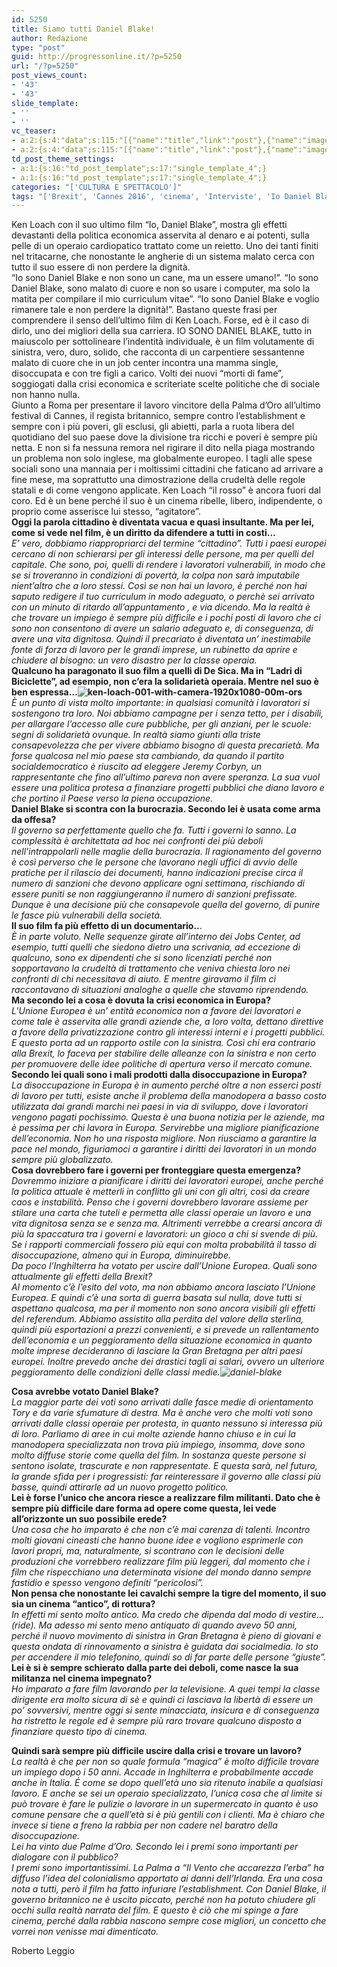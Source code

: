 ```yaml
---
id: 5250
title: Siamo tutti Daniel Blake!
author: Redazione
type: "post"
guid: http://progressonline.it/?p=5250
url: "/?p=5250"
post_views_count:
- '43'
- '43'
slide_template:
- ''
- ''
vc_teaser:
- a:2:{s:4:"data";s:115:"[{"name":"title","link":"post"},{"name":"image","image":"featured","link":"none"},{"name":"text","mode":"excerpt"}]";s:7:"bgcolor";s:0:"";}
- a:2:{s:4:"data";s:115:"[{"name":"title","link":"post"},{"name":"image","image":"featured","link":"none"},{"name":"text","mode":"excerpt"}]";s:7:"bgcolor";s:0:"";}
td_post_theme_settings:
- a:1:{s:16:"td_post_template";s:17:"single_template_4";}
- a:1:{s:16:"td_post_template";s:17:"single_template_4";}
categories: "['CULTURA E SPETTACOLO']"
tags: "['Brexit', 'Cannes 2016', 'cinema', 'Interviste', 'Io Daniel Blake', 'Jeremy Corbyn', 'Ken Loach', 'ottobre 2016', "Palma d'oro"]"
---
```


Ken Loach con il suo ultimo film “Io, Daniel Blake”, mostra gli effetti devastanti della politica economica asservita al denaro e ai potenti, sulla pelle di un operaio cardiopatico trattato come un reietto. Uno dei tanti finiti nel tritacarne, che nonostante le angherie di un sistema malato cerca con tutto il suo essere di non perdere la dignità.  
“Io sono Daniel Blake e non sono un cane, ma un essere umano!”. “Io sono Daniel Blake, sono malato di cuore e non so usare i computer, ma solo la matita per compilare il mio curriculum vitae”. “Io sono Daniel Blake e voglio rimanere tale e non perdere la dignità!”. Bastano queste frasi per comprendere il senso dell’ultimo film di Ken Loach. Forse, ed è il caso di dirlo, uno dei migliori della sua carriera. IO SONO DANIEL BLAKE, tutto in maiuscolo per sottolineare l’indentità individuale, è un film volutamente di sinistra, vero, duro, solido, che racconta di un carpentiere sessantenne malato di cuore che in un job center incontra una mamma single, disoccupata e con tre figli a carico. Volti dei nuovi “morti di fame”, soggiogati dalla crisi economica e scriteriate scelte politiche che di sociale non hanno nulla.  
Giunto a Roma per presentare il lavoro vincitore della Palma d’Oro all’ultimo festival di Cannes, il regista britannico, sempre contro l’establishment e sempre con i più poveri, gli esclusi, gli abietti, parla a ruota libera del quotidiano del suo paese dove la divisione tra ricchi e poveri è sempre più netta. E non si fa nessuna remora nel rigirare il dito nella piaga mostrando un problema non solo inglese, ma globalmente europeo. I tagli alle spese sociali sono una mannaia per i moltissimi cittadini che faticano ad arrivare a fine mese, ma soprattutto una dimostrazione della crudeltà delle regole statali e di come vengono applicate. Ken Loach “il rosso” è ancora fuori dal coro. Ed è un bene perché il suo è un cinema ribelle, libero, indipendente, o proprio come asserisce lui stesso, “agitatore”.  
**Oggi la parola cittadino è diventata vacua e quasi insultante. Ma per lei, come si vede nel film, è un diritto da difendere a tutti in costi…**  
*E’ vero, dobbiamo riappropriarci del termine “cittadino”. Tutti i paesi europei cercano di non schierarsi per gli interessi delle persone, ma per quelli del capitale. Che sono, poi, quelli di rendere i lavoratori vulnerabili, in modo che se si troveranno in condizioni di povertà, la colpa non sarà imputabile nient’altro che a loro stessi. Così se non hai un lavoro, è perché non hai saputo redigere il tuo curriculum in modo adeguato, o perchè sei arrivato con un minuto di ritardo all’appuntamento , e via dicendo. Ma la realtà è che trovare un impiego è sempre più difficile e i pochi posti di lavoro che ci sono non consentono di avere un salario adeguato e, di conseguenza, di avere una vita dignitosa. Quindi il precariato è diventata un’ inestimabile fonte di forza di lavoro per le grandi imprese, un rubinetto da aprire e chiudere al bisogno: un vero disastro per la classe operaia.*  
**Qualcuno ha paragonato il suo film a quelli di De Sica. Ma in “Ladri di Biciclette”, ad esempio, non c’era la solidarietà operaia. Mentre nel suo è ben espressa…![ken-loach-001-with-camera-1920x1080-00m-ors](https://progressonline.it/wp-content/uploads/2016/10/ken-loach-001-with-camera-1920x1080-00m-ors-300x169.jpg)**  
*È un punto di vista molto importante: in qualsiasi comunità i lavoratori si sostengono tra loro. Noi abbiamo campagne per i senza tetto, per i disabili, per allargare l’accesso alle cure pubbliche, per gli anziani, per le scuole: segni di solidarietà ovunque. In realtà siamo giunti alla triste consapevolezza che per vivere abbiamo bisogno di questa precarietà. Ma forse qualcosa nel mio paese sta cambiando, da quando il partito socialdemocratico è riuscito ad eleggere Jeremy Corbyn, un rappresentante che fino all’ultimo pareva non avere speranza. La sua vuol essere una politica protesa a finanziare progetti pubblici che diano lavoro e che portino il Paese verso la piena occupazione.*   
**Daniel Blake si scontra con la burocrazia. Secondo lei è usata come arma da offesa?**   
*Il governo sa perfettamente quello che fa. Tutti i governi lo sanno. La complessità è architettata ad hoc nei confronti dei più deboli nell’intrappolarli nelle maglie della burocrazia. Il ragionamento del governo è così perverso che le persone che lavorano negli uffici di avvio delle pratiche per il rilascio dei documenti, hanno indicazioni precise circa il numero di sanzioni che devono applicare ogni settimana, rischiando di essere puniti se non raggiungeranno il numero di sanzioni prefissate. Dunque è una decisione più che consapevole quella del governo, di punire le fasce più vulnerabili della società.*  
**Il suo film fa più effetto di un documentario..**.  
*È in parte voluto. Nelle sequenze girate all’interno dei Jobs Center, ad esempio, tutti quelli che siedono dietro una scrivania, ad eccezione di qualcuno, sono ex dipendenti che si sono licenziati perché non sopportavano la crudeltà di trattamento che veniva chiesta loro nei confronti di chi necessitava di aiuto. E mentre giravamo il film ci raccontavano di situazioni analoghe a quelle che stavamo riprendendo.*  
**Ma secondo lei a cosa è dovuta la crisi economica in Europa?**  
*L’Unione Europea è un’ entità economica non a favore dei lavoratori e come tale è asservita alle grandi aziende che, a loro volta, dettano direttive a favore della privatizzazione contro gli interessi interni e i progetti pubblici. E questo porta ad un rapporto ostile con la sinistra. Così chi era contrario alla Brexit, lo faceva per stabilire delle alleanze con la sinistra e non certo per promuovere delle idee politiche di apertura verso il mercato comune.*  
**Secondo lei quali sono i mali prodotti dalla disoccupazione in Europa?**  
*La disoccupazione in Europa è in aumento perché oltre a non esserci posti di lavoro per tutti, esiste anche il problema della manodopera a basso costo utilizzata dai grandi marchi nei paesi in via di sviluppo, dove i lavoratori vengono pagati pochissimo. Questa è una buona notizia per le aziende, ma è pessima per chi lavora in Europa. Servirebbe una migliore pianificazione dell’economia. Non ho una risposta migliore. Non riusciamo a garantire la pace nel mondo, figuriamoci a garantire i diritti dei lavoratori in un mondo sempre più globalizzato.*  
**Cosa dovrebbero fare i governi per fronteggiare questa emergenza?**  
*Dovremmo iniziare a pianificare i diritti dei lavoratori europei, anche perché la politica attuale è metterli in conflitto gli uni con gli altri, così da creare caos e instabilità. Penso che i governi dovrebbero lavorare assieme per stilare una carta che tuteli e permetta alle classi operaie un lavoro e una vita dignitosa senza se e senza ma. Altrimenti verrebbe a crearsi ancora di più la spaccatura tra i governi e lavoratori: un gioco a chi si svende di più. Se i rapporti commerciali fossero più equi con molta probabilità il tasso di disoccupazione, almeno qui in Europa, diminuirebbe.*   
*Da poco l’Inghilterra ha votato per uscire dall’Unione Europea. Quali sono attualmente gli effetti della Brexit?*  
*Al momento c’è l’esito del voto, ma non abbiamo ancora lasciato l’Unione Europea. E quindi c’è una sorta di guerra basata sul nulla, dove tutti si aspettano qualcosa, ma per il momento non sono ancora visibili gli effetti del referendum. Abbiamo assistito alla perdita del valore della sterlina, quindi più esportazioni a prezzi convenienti, e si prevede un rallentamento dell’economia e un peggioramento della situazione economica in quanto molte imprese decideranno di lasciare la Gran Bretagna per altri paesi europei. Inoltre prevedo anche dei drastici tagli ai salari, ovvero un ulteriore peggioramento delle condizioni delle classi medie.![daniel-blake](https://progressonline.it/wp-content/uploads/2016/10/daniel-blake-300x200.jpg)*

**Cosa avrebbe votato Daniel Blake?**  
*La maggior parte dei voti sono arrivati dalle fasce medie di orientamento Tory e da varie sfumature di destra. Ma è anche vero che molti voti sono arrivati dalle classi operaie per protesta, in quanto nessuno si interessa più di loro. Parliamo di aree in cui molte aziende hanno chiuso e in cui la manodopera specializzata non trova più impiego, insomma, dove sono molto diffuse storie come quella del film. In sostanza queste persone si sentono isolate, trascurate e non rappresentate. E questa sarà, nel futuro, la grande sfida per i progressisti: far reinteressare il governo alle classi più basse, quindi attirarle ad un nuovo progetto politico.*  
**Lei è forse l’unico che ancora riesce a realizzare film militanti. Dato che è sempre più difficile dare forma ad opere come questa, lei vede all’orizzonte un suo possibile erede?**  
*Una cosa che ho imparato è che non c’è mai carenza di talenti. Incontro molti giovani cineasti che hanno buone idee e vogliono esprimerle con lavori propri, ma, naturalmente, si scontrano con le decisioni delle produzioni che vorrebbero realizzare film più leggeri, dal momento che i film che rispecchiano una determinata visione del mondo danno sempre fastidio e spesso vengono definiti “pericolosi”.*  
**Non pensa che nonostante lei cavalchi sempre la tigre del momento, il suo sia un cinema “antico”, di rottura?**  
*In effetti mi sento molto antico. Ma credo che dipenda dal modo di vestire… (ride). Ma adesso mi sento meno antiquato di quando avevo 50 anni, perché il nuovo movimento di sinistra in Gran Bretagna è pieno di giovani e questa ondata di rinnovamento a sinistra è guidata dai socialmedia. Io sto per accendere il mio telefonino, quindi so di far parte delle persone “giuste”.*  
**Lei è si è sempre schierato dalla parte dei deboli, come nasce la sua militanza nel cinema impegnato?**  
*Ho imparato a fare film lavorando per la televisione. A quei tempi la classe dirigente era molto sicura di sè e quindi ci lasciava la libertà di essere un po’ sovversivi, mentre oggi si sente minacciata, insicura e di conseguenza ha ristretto le regole ed è sempre più raro trovare qualcuno disposto a finanziare questo tipo di cinema.*

**Quindi sarà sempre più difficile uscire dalla crisi e trovare un lavoro?**  
*La realtà è che per non so quale formula “magica” è molto difficile trovare un impiego dopo i 50 anni. Accade in Inghilterra e probabilmente accade anche in Italia. É come se dopo quell’età uno sia ritenuto inabile a qualsiasi lavoro. E anche se sei un operaio specializzato, l’unica cosa che al limite si può trovare è fare le pulizie o lavorare in un supermercato in quanto è uso comune pensare che a quell’età si è più gentili con i clienti. Ma è chiaro che invece si tiene a freno la rabbia per non cadere nel baratro della disoccupazione.*   
*Lei ha vinto due Palme d’Oro. Secondo lei i premi sono importanti per dialogare con il pubblico?*  
*I premi sono importantissimi. La Palma a “Il Vento che accarezza l’erba” ha diffuso l’idea del colonialismo apportato ai danni dell’Irlanda. Era una cosa nota a tutti, però il film ha fatto infuriare l’establishment. Con Daniel Blake, il governo britannico ne è uscito piccato, perché non ha potuto chiudere gli occhi sulla realtà narrata del film. E questo è ciò che mi spinge a fare cinema, perché dalla rabbia nascono sempre cose migliori, un concetto che vorrei non venisse mai dimenticato.*

Roberto Leggio